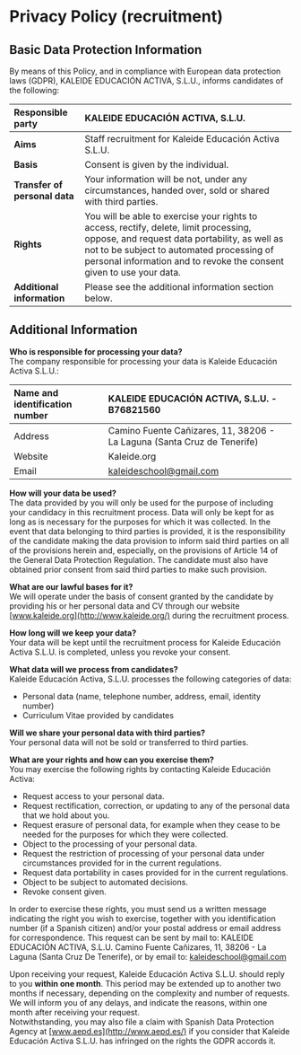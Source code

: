 # Privacy Policy \(recruitment\)

## Basic Data Protection Information

By means of this Policy, and in compliance with European data protection laws \(GDPR\), KALEIDE EDUCACIÓN ACTIVA, S.L.U., informs candidates of the following:

| **Responsible party** | KALEIDE EDUCACIÓN ACTIVA, S.L.U. |
| :--- | :--- |
| **Aims** | Staff recruitment for Kaleide Educación Activa S.L.U. |
| **Basis** | Consent is given by the individual. |
| **Transfer of personal data** | Your information will be not, under any circumstances, handed over, sold or shared with third parties. |
| **Rights** | You will be able to exercise your rights to access, rectify, delete, limit processing, oppose, and request data portability, as well as not to be subject to automated processing of personal information and to revoke the consent given to use your data. |
| **Additional information** | Please see the additional information section below. |

## **Additional Information**

  
**Who is responsible for processing your data?**  
The company responsible for processing your data is Kaleide Educación Activa S.L.U.:

| Name and identification number | KALEIDE EDUCACIÓN ACTIVA, S.L.U. - B76821560 |
| :--- | :--- |
| Address | Camino Fuente Cañizares, 11, 38206 - La Laguna \(Santa Cruz de Tenerife\) |
| Website | Kaleide.org |
| Email | kaleideschool@gmail.com |

  
**How will your data be used?**  
The data provided by you will only be used for the purpose of including your candidacy in this recruitment process. Data will only be kept for as long as is necessary for the purposes for which it was collected. In the event that data belonging to third parties is provided, it is the responsibility of the candidate making the data provision to inform said third parties on all of the provisions herein and, especially, on the provisions of Article 14 of the General Data Protection Regulation. The candidate must also have obtained prior consent from said third parties to make such provision.

  
**What are our lawful bases for it?**  
We will operate under the basis of consent granted by the candidate by providing his or her personal data and CV through our website [www.kaleide.org](http://www.kaleide.org/) during the recruitment process.

  
**How long will we keep your data?**  
Your data will be kept until the recruitment process for Kaleide Educación Activa S.L.U. is completed, unless you revoke your consent.

  
**What data will we process from candidates?**  
Kaleide Educación Activa, S.L.U. processes the following categories of data:

* Personal data \(name, telephone number, address, email, identity number\)
* Curriculum Vitae provided by candidates

  
**Will we share your personal data with third parties?**  
Your personal data will not be sold or transferred to third parties.

  
**What are your rights and how can you exercise them?**  
You may exercise the following rights by contacting Kaleide Educación Activa:

* Request access to your personal data.
* Request rectification, correction, or updating to any of the personal data that we hold about you.
* Request erasure of personal data, for example when they cease to be needed for the purposes for which they were collected.
* Object to the processing of your personal data.
* Request the restriction of processing of your personal data under circumstances provided for in the current regulations.
* Request data portability in cases provided for in the current regulations.
* Object to be subject to automated decisions.
* Revoke consent given.

  
In order to exercise these rights, you must send us a written message indicating the right you wish to exercise, together with you identification number \(if a Spanish citizen\) and/or your postal address or email address for correspondence. This request can be sent by mail to: KALEIDE EDUCACIÓN ACTIVA, S.L.U. Camino Fuente Cañizares, 11, 38206 - La Laguna \(Santa Cruz De Tenerife\), or by email to: [kaleideschool@gmail.com](mailto:kaleideschool@gmail.com)

  
Upon receiving your request, Kaleide Educación Activa S.L.U. should reply to you **within one month**. This period may be extended up to another two months if necessary, depending on the complexity and number of requests. We will inform you of any delays, and indicate the reasons, within one month after receiving your request.  
Notwithstanding, you may also file a claim with Spanish Data Protection Agency at [www.aepd.es](http://www.aepd.es/) if you consider that Kaleide Educación Activa S.L.U. has infringed on the rights the GDPR accords it.

